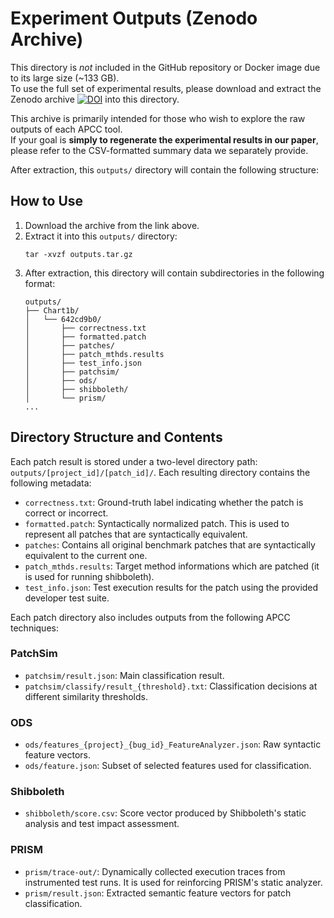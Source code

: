 # Experiment Outputs (Zenodo Archive)

This directory is *not* included in the GitHub repository or Docker image due to its large size (~133 GB).  
To use the full set of experimental results, please download and extract the Zenodo archive [![DOI](https://zenodo.org/badge/DOI/10.5281/zenodo.15735447.svg)](https://doi.org/10.5281/zenodo.15735447) into this directory.  

This archive is primarily intended for those who wish to explore the raw outputs of each APCC tool.  
If your goal is **simply to regenerate the experimental results in our paper**, please refer to the CSV-formatted summary data we separately provide.

After extraction, this `outputs/` directory will contain the following structure:

## How to Use
1. Download the archive from the link above.
2. Extract it into this `outputs/` directory:
   ```
   tar -xvzf outputs.tar.gz
   ```
3. After extraction, this directory will contain subdirectories in the following format:
    ```
    outputs/
    ├── Chart1b/
    │   └── 642cd9b0/
    │       ├── correctness.txt
    │       ├── formatted.patch
    │       ├── patches/
    │       ├── patch_mthds.results
    │       ├── test_info.json
    │       ├── patchsim/
    │       ├── ods/
    │       ├── shibboleth/
    │       └── prism/
    ...
    ```

## Directory Structure and Contents

Each patch result is stored under a two-level directory path: `outputs/[project_id]/[patch_id]/`. Each resulting directory contains the following metadata:

- `correctness.txt`: Ground-truth label indicating whether the patch is correct or incorrect.
- `formatted.patch`: Syntactically normalized patch. This is used to represent all patches that are syntactically equivalent.
- `patches`: Contains all original benchmark patches that are syntactically equivalent to the current one.
- `patch_mthds.results`: Target method informations which are patched (it is used for running shibboleth).
- `test_info.json`: Test execution results for the patch using the provided developer test suite.

Each patch directory also includes outputs from the following APCC techniques:
### PatchSim
- `patchsim/result.json`: Main classification result.
- `patchsim/classify/result_{threshold}.txt`: Classification decisions at different similarity thresholds.

### ODS
- `ods/features_{project}_{bug_id}_FeatureAnalyzer.json`: Raw syntactic feature vectors.
- `ods/feature.json`: Subset of selected features used for classification.

### Shibboleth
- `shibboleth/score.csv`: Score vector produced by Shibboleth's static analysis and test impact assessment.

### PRISM
- `prism/trace-out/`: Dynamically collected execution traces from instrumented test runs. It is used for reinforcing PRISM's static analyzer.
- `prism/result.json`: Extracted semantic feature vectors for patch classification.
